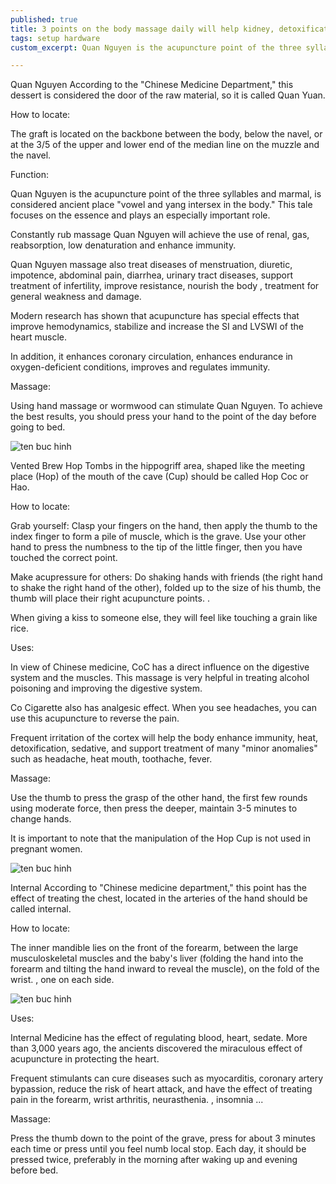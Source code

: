 ```yaml
---
published: true
title: 3 points on the body massage daily will help kidney, detoxification, tranquility
tags: setup hardware
custom_excerpt: Quan Nguyen is the acupuncture point of the three syllables and marmal, is considered ancient place "vowel and yang intersex in the body." This tale focuses on the essence and plays an especially important role.

---
```


Quan Nguyen
According to the "Chinese Medicine Department," this dessert is considered the door of the raw material, so it is called Quan Yuan.

How to locate:

The graft is located on the backbone between the body, below the navel, or at the 3/5 of the upper and lower end of the median line on the muzzle and the navel.

Function:

Quan Nguyen is the acupuncture point of the three syllables and marmal, is considered ancient place "vowel and yang intersex in the body." This tale focuses on the essence and plays an especially important role.

Constantly rub massage Quan Nguyen will achieve the use of renal, gas, reabsorption, low denaturation and enhance immunity.

Quan Nguyen massage also treat diseases of menstruation, diuretic, impotence, abdominal pain, diarrhea, urinary tract diseases, support treatment of infertility, improve resistance, nourish the body , treatment for general weakness and damage.

Modern research has shown that acupuncture has special effects that improve hemodynamics, stabilize and increase the SI and LVSWI of the heart muscle.

In addition, it enhances coronary circulation, enhances endurance in oxygen-deficient conditions, improves and regulates immunity.

Massage:

Using hand massage or wormwood can stimulate Quan Nguyen. To achieve the best results, you should press your hand to the point of the day before going to bed.

![ten buc hinh](https://static.phunugiadinh.vn/wp-content/uploads/2017/09/1-1485448781166.jpg "ten buc hinh")

Vented Brew Hop
Tombs in the hippogriff area, shaped like the meeting place (Hop) of the mouth of the cave (Cup) should be called Hop Coc or Hao.

How to locate:

Grab yourself: Clasp your fingers on the hand, then apply the thumb to the index finger to form a pile of muscle, which is the grave. Use your other hand to press the numbness to the tip of the little finger, then you have touched the correct point.

Make acupressure for others: Do shaking hands with friends (the right hand to shake the right hand of the other), folded up to the size of his thumb, the thumb will place their right acupuncture points. .

When giving a kiss to someone else, they will feel like touching a grain like rice.

Uses:

In view of Chinese medicine, CoC has a direct influence on the digestive system and the muscles. This massage is very helpful in treating alcohol poisoning and improving the digestive system.

Co Cigarette also has analgesic effect. When you see headaches, you can use this acupuncture to reverse the pain.

Frequent irritation of the cortex will help the body enhance immunity, heat, detoxification, sedative, and support treatment of many "minor anomalies" such as headache, heat mouth, toothache, fever.

Massage:

Use the thumb to press the grasp of the other hand, the first few rounds using moderate force, then press the deeper, maintain 3-5 minutes to change hands.

It is important to note that the manipulation of the Hop Cup is not used in pregnant women.

![ten buc hinh](https://static.phunugiadinh.vn/wp-content/uploads/2017/09/hop-coc-1496130847880-1496130881759.jpg "ten buc hinh")

Internal
According to "Chinese medicine department," this point has the effect of treating the chest, located in the arteries of the hand should be called internal.

How to locate:

The inner mandible lies on the front of the forearm, between the large musculoskeletal muscles and the baby's liver (folding the hand into the forearm and tilting the hand inward to reveal the muscle), on the fold of the wrist. , one on each side.

![ten buc hinh](https://static.phunugiadinh.vn/wp-content/uploads/2017/09/3-1485448789947.jpg "ten buc hinh")

Uses:

Internal Medicine has the effect of regulating blood, heart, sedate. More than 3,000 years ago, the ancients discovered the miraculous effect of acupuncture in protecting the heart.

Frequent stimulants can cure diseases such as myocarditis, coronary artery bypassion, reduce the risk of heart attack, and have the effect of treating pain in the forearm, wrist arthritis, neurasthenia. , insomnia ...

Massage:

Press the thumb down to the point of the grave, press for about 3 minutes each time or press until you feel numb local stop. Each day, it should be pressed twice, preferably in the morning after waking up and evening before bed.